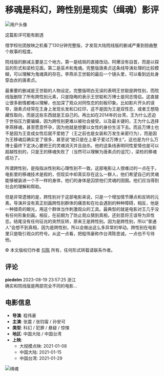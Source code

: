 # 移魂是科幻，跨性别是现实（缉魂）影评

![用户头像](https://img9.doubanio.com/icon/u97975481-5.jpg)

这篇影评可能有剧透

借学校社团放映之机看了130分钟完整版，才发现大陆院线版的删减严重到扭曲整个故事的程度。

院线版的删减主要是三个地方。第一是结局的直接改动。阿爆没有自首，而是以探监的形式和梁检见面。第二是巫术和鬼魂。完整版唐素贞这条线导演处理的比较模糊，可以理解为鬼魂真的存在。李燕杀王世聪的最后一个镜头里，可以看到远处身穿血衣的唐素贞。

最重要的删减是王世聪的人物设定。完整版明白无误的表明王世聪是跨性别，而院线版删除了所有跨性别元素，只是隐晦的表示王世聪和万博士是同志情侣。这直接让很多剧情都难以理解，也加深了观众对同性恋的刻板印象。比如影片开头的误导，唐素贞经常在王身上发现长发和口红印，这不是因为王是双性恋，或者王想隐藏性取向，而是这些东西就是王自己的。再比如在2014年的台湾，王为什么还迫于世俗压力要骗婚，因为跨性别更难以被社会接受。以及最关键的，王为什么选择李燕移魂，甚至愿意怀孕，因为他就是想要以女性的身份生活下去。而且万博士也不是因为王变成女性后就不爱她了（王之前也是女装和万发生亲密行为），而是因为王移魂后确实变了很多，甚至说“她只是在上辈子爱过万博士”。这也是为什么万博士最终下定决心要把王的灵魂消灭并且自杀。他的这条线表明同性爱情也是可以超越性别的，只是王的移魂失败了（当然可以理解为唐素贞的诅咒），梁检的移魂成功了。

所谓跨性别，是指指派性别和心理性别不一致。这部电影让人很难过的一点在于，电影里的移魂技术是假的，但现实中却真实存在这么一群人，他们希望自己的灵魂能够被装进一个不一样的身体，他们的身体是囚禁他们灵魂的囹圄。他们应当得到社会的理解和帮助。

但是非常遗憾的是，跨性别对于这部电影来说，只是一个增加情节爆点和反转的元素。导演并没有真正刻画跨性别群体的痛苦和在社会遇到的种种障碍，相反，他是一种猎奇的眼光，用这个群体当作刺激观众的工具。最典型的就是电影对王几乎没有任何形象刻画。相反，在前期为了防止观众猜到真相，还刻意将王误导为异性恋。结尾没有任何征兆的突然反转，原来王是跨性别。因为是跨性别，所以“普通人”会想不到真相，因为是跨性别，所以会做出这么多异常的举动。跨性别在电影里只是吸引观众的符号。从这一点看，把程伟豪称作台湾陈思诚，一点也不亏待他。

© 本文版权归作者 [勾陈](https://www.douban.com/people/97975481/) 所有，任何形式转载请联系作者。

## 评论

**piedelm** 2023-08-19 23:57:25 浙江  
确实和院线版是两部完全不同的电影…

## 电影信息

- **导演**: 程伟豪
- **主演**: 张震 / 张钧甯 / 孙安可
- **类型**: 科幻 / 犯罪 / 悬疑 / 惊悚
- **地区**: 中国大陆 / 中国台湾
- **上映**: 
  - 大规模点映: 2021-01-08
  - 中国大陆: 2021-01-15
  - 中国台湾: 2021-01-29

![缉魂](https://img1.doubanio.com/view/photo/s_ratio_poster/public/p2629413230.webp)